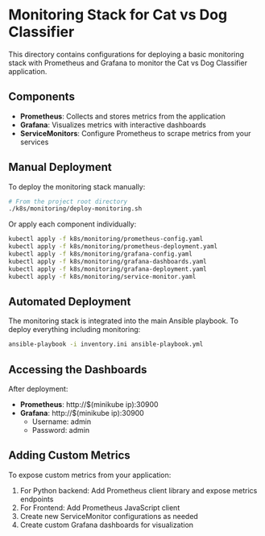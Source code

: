 # Monitoring Stack for Cat vs Dog Classifier

This directory contains configurations for deploying a basic monitoring stack with Prometheus and Grafana to monitor the Cat vs Dog Classifier application.

## Components

- **Prometheus**: Collects and stores metrics from the application
- **Grafana**: Visualizes metrics with interactive dashboards
- **ServiceMonitors**: Configure Prometheus to scrape metrics from your services

## Manual Deployment

To deploy the monitoring stack manually:

```bash
# From the project root directory
./k8s/monitoring/deploy-monitoring.sh
```

Or apply each component individually:

```bash
kubectl apply -f k8s/monitoring/prometheus-config.yaml
kubectl apply -f k8s/monitoring/prometheus-deployment.yaml
kubectl apply -f k8s/monitoring/grafana-config.yaml
kubectl apply -f k8s/monitoring/grafana-dashboards.yaml
kubectl apply -f k8s/monitoring/grafana-deployment.yaml
kubectl apply -f k8s/monitoring/service-monitor.yaml
```

## Automated Deployment

The monitoring stack is integrated into the main Ansible playbook. To deploy everything including monitoring:

```bash
ansible-playbook -i inventory.ini ansible-playbook.yml
```

## Accessing the Dashboards

After deployment:

- **Prometheus**: http://$(minikube ip):30900
- **Grafana**: http://$(minikube ip):30900
  - Username: admin
  - Password: admin

## Adding Custom Metrics

To expose custom metrics from your application:

1. For Python backend: Add Prometheus client library and expose metrics endpoints
2. For Frontend: Add Prometheus JavaScript client
3. Create new ServiceMonitor configurations as needed
4. Create custom Grafana dashboards for visualization 